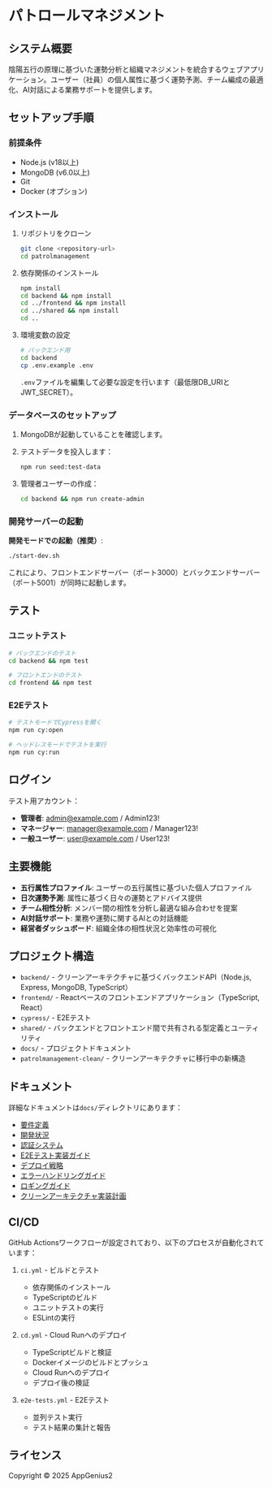 # パトロールマネジメント

## システム概要

陰陽五行の原理に基づいた運勢分析と組織マネジメントを統合するウェブアプリケーション。ユーザー（社員）の個人属性に基づく運勢予測、チーム編成の最適化、AI対話による業務サポートを提供します。

## セットアップ手順

### 前提条件

- Node.js (v18以上)
- MongoDB (v6.0以上)
- Git
- Docker (オプション)

### インストール

1. リポジトリをクローン
   ```bash
   git clone <repository-url>
   cd patrolmanagement
   ```

2. 依存関係のインストール
   ```bash
   npm install
   cd backend && npm install
   cd ../frontend && npm install
   cd ../shared && npm install
   cd ..
   ```

3. 環境変数の設定
   ```bash
   # バックエンド用
   cd backend
   cp .env.example .env
   ```
   `.env`ファイルを編集して必要な設定を行います（最低限DB_URIとJWT_SECRET）。

### データベースのセットアップ

1. MongoDBが起動していることを確認します。

2. テストデータを投入します：
   ```bash
   npm run seed:test-data
   ```

3. 管理者ユーザーの作成：
   ```bash
   cd backend && npm run create-admin
   ```

### 開発サーバーの起動

**開発モードでの起動（推奨）**:
```bash
./start-dev.sh
```

これにより、フロントエンドサーバー（ポート3000）とバックエンドサーバー（ポート5001）が同時に起動します。

## テスト

### ユニットテスト
```bash
# バックエンドのテスト
cd backend && npm test

# フロントエンドのテスト
cd frontend && npm test
```

### E2Eテスト
```bash
# テストモードでCypressを開く
npm run cy:open

# ヘッドレスモードでテストを実行
npm run cy:run
```

## ログイン

テスト用アカウント：
- **管理者**: admin@example.com / Admin123!
- **マネージャー**: manager@example.com / Manager123!
- **一般ユーザー**: user@example.com / User123!

## 主要機能

- **五行属性プロファイル**: ユーザーの五行属性に基づいた個人プロファイル
- **日次運勢予測**: 属性に基づく日々の運勢とアドバイス提供
- **チーム相性分析**: メンバー間の相性を分析し最適な組み合わせを提案
- **AI対話サポート**: 業務や運勢に関するAIとの対話機能
- **経営者ダッシュボード**: 組織全体の相性状況と効率性の可視化

## プロジェクト構造

- `backend/` - クリーンアーキテクチャに基づくバックエンドAPI（Node.js, Express, MongoDB, TypeScript）
- `frontend/` - Reactベースのフロントエンドアプリケーション（TypeScript, React）
- `cypress/` - E2Eテスト
- `shared/` - バックエンドとフロントエンド間で共有される型定義とユーティリティ
- `docs/` - プロジェクトドキュメント
- `patrolmanagement-clean/` - クリーンアーキテクチャに移行中の新構造

## ドキュメント

詳細なドキュメントは`docs/`ディレクトリにあります：

- [要件定義](./docs/requirements.md)
- [開発状況](./docs/CURRENT_STATUS.md)
- [認証システム](./docs/auth-system.md)
- [E2Eテスト実装ガイド](./docs/e2e-testing-guide.md)
- [デプロイ戦略](./docs/deploy.md)
- [エラーハンドリングガイド](./docs/error-handling-guide.md)
- [ロギングガイド](./docs/logging-guide.md)
- [クリーンアーキテクチャ実装計画](./docs/clean-architecture-implementation-plan-final.md)

## CI/CD

GitHub Actionsワークフローが設定されており、以下のプロセスが自動化されています：

1. `ci.yml` - ビルドとテスト
   - 依存関係のインストール
   - TypeScriptのビルド
   - ユニットテストの実行
   - ESLintの実行

2. `cd.yml` - Cloud Runへのデプロイ
   - TypeScriptビルドと検証
   - Dockerイメージのビルドとプッシュ
   - Cloud Runへのデプロイ
   - デプロイ後の検証

3. `e2e-tests.yml` - E2Eテスト
   - 並列テスト実行
   - テスト結果の集計と報告

## ライセンス

Copyright © 2025 AppGenius2